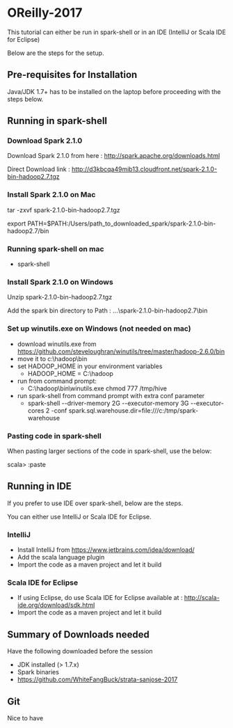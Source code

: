 # OReilly-2017

This tutorial can either be run in spark-shell or in an IDE (IntelliJ or Scala IDE for Eclipse)

Below are the steps for the setup.

## Pre-requisites for Installation

Java/JDK 1.7+ has to be installed on the laptop before proceeding with the steps below.

## Running in spark-shell

### Download Spark 2.1.0

Download Spark 2.1.0 from here : http://spark.apache.org/downloads.html

Direct Download link : http://d3kbcqa49mib13.cloudfront.net/spark-2.1.0-bin-hadoop2.7.tgz

### Install Spark 2.1.0 on Mac

tar -zxvf spark-2.1.0-bin-hadoop2.7.tgz

export PATH=$PATH:/Users/path_to_downloaded_spark/spark-2.1.0-bin-hadoop2.7/bin

### Running spark-shell on mac

- spark-shell

### Install Spark 2.1.0 on Windows

Unzip spark-2.1.0-bin-hadoop2.7.tgz

Add the spark bin directory to Path : ...\spark-2.1.0-bin-hadoop2.7\bin

### Set up winutils.exe on Windows (not needed on mac)

- download winutils.exe from https://github.com/steveloughran/winutils/tree/master/hadoop-2.6.0/bin
- move it to c:\hadoop\bin
- set HADOOP_HOME in your environment variables
    - HADOOP_HOME = C:\hadoop
- run from command prompt:
    - C:\hadoop\bin\winutils.exe chmod 777 /tmp/hive
- run spark-shell from command prompt with extra conf parameter
    - spark-shell --driver-memory 2G --executor-memory 3G --executor-cores 2 -conf spark.sql.warehouse.dir=file:///c:/tmp/spark-warehouse


### Pasting code in spark-shell

When pasting larger sections of the code in spark-shell, use the below:

scala> :paste

## Running in IDE

If you prefer to use IDE over spark-shell, below are the steps.

You can either use IntelliJ or Scala IDE for Eclipse.

### IntelliJ

- Install IntelliJ from https://www.jetbrains.com/idea/download/
- Add the scala language plugin
- Import the code as a maven project and let it build

### Scala IDE for Eclipse

- If using Eclipse, do use Scala IDE for Eclipse available at : http://scala-ide.org/download/sdk.html
- Import the code as a maven project and let it build

## Summary of Downloads needed

Have the following downloaded before the session

- JDK installed (> 1.7.x)
- Spark binaries
- https://github.com/WhiteFangBuck/strata-sanjose-2017


## Git

Nice to have





